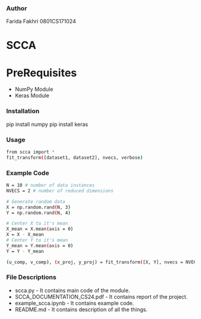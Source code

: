 ### Author
Farida Fakhri       0801CS171024

# SCCA

# PreRequisites

  - NumPy Module
  - Keras Module





### Installation
pip install numpy
pip install keras




### Usage



```sh
from scca import *
fit_transform([dataset1, dataset2], nvecs, verbose)
```

### Example Code

```sh
N = 10 # number of data instances
NVECS = 2 # number of reduced dimensions

# Generate random data
X = np.random.rand(N, 3)
Y = np.random.rand(N, 4)

# Center X to it's mean
X_mean = X.mean(axis = 0)
X = X - X_mean
# Center Y to it's mean
Y_mean = Y.mean(axis = 0)
Y = Y - Y_mean

(u_comp, v_comp), (x_proj, y_proj) = fit_transform([X, Y], nvecs = NVECS, verbose = 1)
```

### File Descriptions

 - scca.py - It contains main code of the module.
 - SCCA_DOCUMENTATION_CS24.pdf - It contains report of the project.
 - example_scca.ipynb - It contains example code.
 - README.md - It contains description of all the things.
 